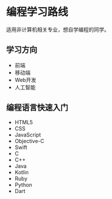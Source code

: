 # 编程学习路线

适用非计算机相关专业，想自学编程的同学。

## 学习方向

* 前端
* 移动端
* Web开发
* 人工智能

## 编程语言快速入门

* HTML5
* CSS
* JavaScript
* Objective-C
* Swift
* C
* C++
* Java
* Kotlin
* Ruby
* Python
* Dart

